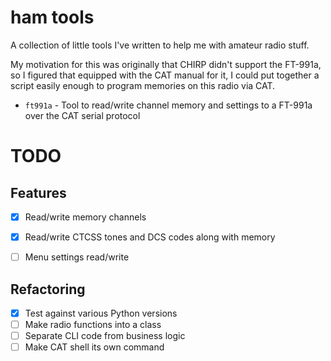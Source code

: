 # ham tools

A collection of little tools I've written to help me with amateur radio stuff.

My motivation for this was originally that CHIRP didn't support the FT-991a, so
I figured that equipped with the CAT manual for it, I could put together a
script easily enough to program memories on this radio via CAT.

* `ft991a` - Tool to read/write channel memory and settings to a FT-991a over the CAT serial protocol


# TODO

## Features
- [x] Read/write memory channels
- [x] Read/write CTCSS tones and DCS codes along with memory
- [ ] Menu settings read/write


## Refactoring

- [x] Test against various Python versions
- [ ] Make radio functions into a class
- [ ] Separate CLI code from business logic
- [ ] Make CAT shell its own command
